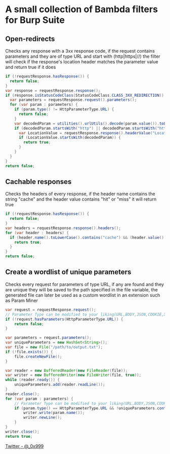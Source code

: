 # A small collection of Bambda filters for Burp Suite

## Open-redirects
Checks any response with a 3xx response code, if the request contains parameters and they are of type URL and start with (http|https|//) the filter will check if the response's location header matches the parameter value and return true if it does
```java
if (!requestResponse.hasResponse()) {
  return false;
}
var response = requestResponse.response();
if (response.isStatusCodeClass(StatusCodeClass.CLASS_3XX_REDIRECTION)) {
  var parameters = requestResponse.request().parameters();
  for (var param : parameters) {
    if (param.type() != HttpParameterType.URL) {
      return false;
    }
    var decodedParam = utilities().urlUtils().decode(param.value()).toLowerCase();
    if (decodedParam.startsWith("http") || decodedParam.startsWith("https") || decodedParam.startsWith("//")) {
      var LocationValue = requestResponse.response().headerValue("Location").toLowerCase();
      if (LocationValue.startsWith(decodedParam)) {
        return true;
      }
    }
  }
}
return false;
```
## Cachable responses
Checks the headers of every response, if the header name contains the string "cache" and the header value contains "hit" or "miss" it will return true
```java
if (!requestResponse.hasResponse()) {
  return false;
}
var headers = requestResponse.response().headers();
for (var header : headers) {
  if (header.name().toLowerCase().contains("cache") && (header.value().toLowerCase().contains("hit") || header.value().toLowerCase().contains("miss"))) {
    return true;
  }
}
return false;
```
## Create a wordlist of unique parameters
Checks every request for parameters of type URL, if any are found and they are unique they will be saved to the path specified in the file variable, the generated file can later be used as a custom wordlist in an extension such as Param Miner
```java
var request = requestResponse.request();
// Parameter Type can be modified to your liking(URL,BODY,JSON,COOKIE,XML)
if (!request.hasParameters(HttpParameterType.URL)) {
    return false;
}

var parameters = request.parameters();
var uniqueParameters = new HashSet<String>();
var file = new File("/path/to/output.txt");
if (!file.exists()) {
    file.createNewFile();
}

var reader = new BufferedReader(new FileReader(file));
var writer = new BufferedWriter(new FileWriter(file, true));
while (reader.ready()) {
    uniqueParameters.add(reader.readLine());
}
reader.close();
for (var param : parameters) {
    // Parameter Type can be modified to your liking(URL,BODY,JSON,COOKIE,XML)
    if (param.type() == HttpParameterType.URL && !uniqueParameters.contains(param.name())) {
        writer.write(param.name());
        writer.newLine();
    }
}
writer.close();
return true;
```
[Twitter - @_0x999](https://twitter.com/_0x999)
